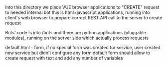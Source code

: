 Into this directory 
we place VUE browser applications
to "CREATE" request to needed internal bot
this is html+javascript applications, running into client's web browser to prepare correct REST API call to the server to create request

Bots' code is into /bots
and there are python applications (pluggable modules),
running on the server side
which actually process requests

default.html - form, if no special form was created for service, user created new service but didn't configure any form
default form should allow to create request with text and add any number of variables
